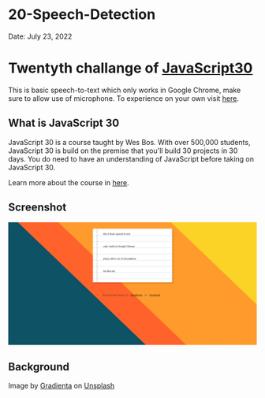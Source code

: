 # 20-Speech-Detection

Date: July 23, 2022

# Twentyth challange of [JavaScript30](https://javascript30.com/)

This is basic speech-to-text which only works in Google Chrome, make sure to allow use of microphone. To experience on your own visit [here](https://rohit-saini7.github.io/20-Speech-Detection/).

## What is JavaScript 30

JavaScript 30 is a course taught by Wes Bos. With over 500,000 students, JavaScript 30 is build on the premise that you'll build 30 projects in 30 days. You do need to have an understanding of JavaScript before taking on JavaScript 30.

Learn more about the course in [here](https://javascript30.com/).

## Screenshot

![Screendhot](./assets/screenshot.png)

## Background

Image by [Gradienta](https://unsplash.com/@gradienta) on [Unsplash](https://unsplash.com/s/photos/abstract-wallpaper)
